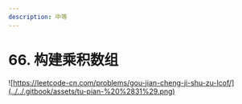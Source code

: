 ```yaml
---
description: 中等
---
```


# 66. 构建乘积数组

![https://leetcode-cn.com/problems/gou-jian-cheng-ji-shu-zu-lcof/](../../.gitbook/assets/tu-pian-%20%2831%29.png)



